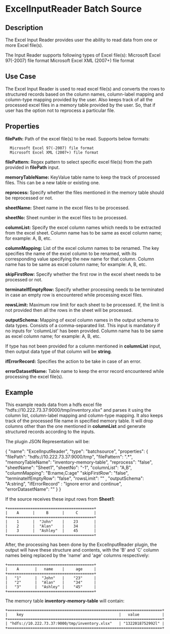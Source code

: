 # ExcelInputReader Batch Source


Description
-----------
The Excel Input Reader provides user the ability to read data from one or more Excel file(s).

The Input Reader supports following types of Excel file(s):
Microsoft Excel 97(-2007) file format
Microsoft Excel XML (2007+) file format


Use Case
--------
The Excel Input Reader is used to read excel file(s) and converts the rows to structured records based
on the column names, column-label mapping and column-type mapping provided by the user. Also keeps track
of all the processed excel files in a memory table provided by the user. So, that if user has the option
not to reprocess a particular file.


Properties
----------

**filePath:** Path of the excel file(s) to be read. Supports below formats:

      Microsoft Excel 97(-2007) file format
      Microsoft Excel XML (2007+) file format

**filePattern:** Regex pattern to select specific excel file(s) from the path provided
in **filePath** input.

**memoryTableName:** KeyValue table name to keep the track of processed files. This can be
a new table or existing one.

**reprocess:** Specify whether the files mentioned in the memory table should be reprocessed or not.

**sheetName:** Sheet name in the excel files to be processed.

**sheetNo:** Sheet number in the excel files to be processed.

**columnList:** Specify the excel column names which needs to be extracted from the excel sheet.
Column name has to be same as excel column name; for example: A, B, etc.

**columnMapping:** List of the excel column names to be renamed. The key specifies the name of the
excel column to be renamed, with its corresponding value specifying the new name for that column.
Column name has to be same as excel column name; for example: A, B, etc.

**skipFirstRow:** Specify whether the first row in the excel sheet needs to be processed or not.

**terminateIfEmptyRow:** Specify whether processing needs to be terminated in case an empty row is
encountered while processing excel files.

**rowsLimit:** Maximum row limit for each sheet to be processed. If, the limit is not provided then
all the rows in the sheet will be processed.

**outputSchema:** Mapping of excel column names in the output schema to data types. Consists of
a comma-separated list. This input is mandatory if no inputs for 'columnList' has been provided.
Column name has to be same as excel column name; for example: A, B, etc.

If type has not been provided for a column mentioned in **columnList** input, then output data type
of that column will be **string**.

**ifErrorRecord:** Specifies the action to be take in case of an error.

**errorDatasetName:** Table name to keep the error record encountered while processing the excel file(s).


Example
-------

This example reads data from a hdfs excel file "hdfs://10.222.73.37:9000/tmp/inventory.xlsx"  and parses it
using the column list, column-label mapping and column-type mapping. It also keeps track of the processed
file name in specified memory table. It will drop columns other than the one mentioned in **columnList** and
generate structured records according to the inputs.

The plugin JSON Representation will be:

{
  "name": "ExcelInputReader",
  "type": "batchsource",
  "properties": {
        "filePath": "hdfs://10.222.73.37:9000/tmp",
        "filePattern": ".*",
        "memoryTableName": "inventory-memory-table",
        "reprocess": "false",
        "sheetName": "Sheet1",
        "sheetNo": "-1",
        "columnList": "A,B",
        "columnMapping": "B:name,C:age"
        "skipFirstRow": "false",
        "terminateIfEmptyRow": "false",
        "rowsLimit": "" ,
        "outputSchema": "A:string",
        "ifErrorRecord" : "Ignore error and continue",
        "errorDatasetName": ""
   }
}

If the source receives these input rows from **Sheet1**:

    +======================================+
    |    A      |     B      |     C       |
    +======================================+
    |    1      |  "John"    |    23       |
    |    2      |  "Alan"    |    34       |
    |    3      |  "Ashley"  |    45       |
    +======================================+

After, the processing has been done by the ExcelInputReader plugin, the output will have these
structure and contents, with the 'B' and 'C' column names being replaced by the 'name' and 'age'
columns respectively:

    +======================================+
    |    A       |   name    |     age     |
    +======================================+
    |   "1"      |  "John"   |    "23"     |
    |   "2"      |  "Alan"   |    "34"     |
    |   "3"      |  "Ashley" |    "45"     |
    +======================================+


The memory table **inventory-memory-table** will contain:

    +====================================================================+
    |    key                                          |   value          |
    +====================================================================+
    | "hdfs://10.222.73.37:9000/tmp/inventory.xlsx"   | "1322018752992l" |
    +====================================================================+
